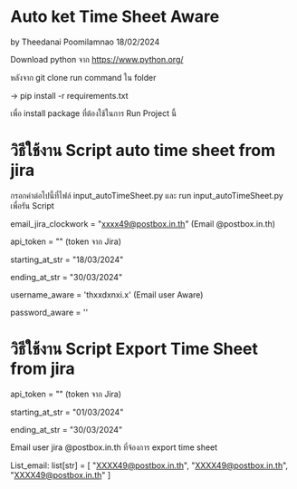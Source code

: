 # Auto ket Time Sheet Aware 

by Theedanai Poomilamnao 18/02/2024

Download python จาก https://www.python.org/ 

หลังจาก git clone run command ใน folder 

-> pip install -r requirements.txt 

เพื่อ install package ที่ต้องใช้ในการ Run Project นี้

# วิธีใช้งาน Script auto time sheet from jira

กรอกค่าต่อไปนี้ที่ไฟล์ input_autoTimeSheet.py และ run input_autoTimeSheet.py เพื่อรัน Script

email_jira_clockwork = "xxxx49@postbox.in.th" (Email @postbox.in.th)

api_token = "" (token จาก Jira)

starting_at_str = "18/03/2024" 

ending_at_str = "30/03/2024"

username_aware = 'thxxdxnxi.x' (Email user Aware)

password_aware = ''

# วิธีใช้งาน Script Export Time Sheet from jira
 
api_token = "" (token จาก Jira)

starting_at_str = "01/03/2024"

ending_at_str = "30/03/2024"

Email user jira @postbox.in.th ที่จ้องการ export time sheet

List_email: list[str] = [
    "XXXX49@postbox.in.th",
    "XXXX49@postbox.in.th",
    "XXXX49@postbox.in.th"
] 



